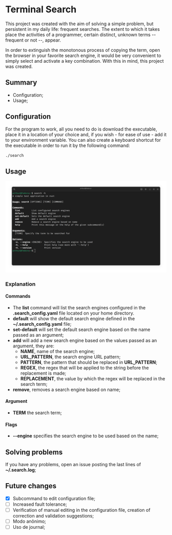 # Terminal Search

This project was created with the aim of solving a simple problem,
but persistent in my daily life: frequent searches. The extent to which it takes place
the activities of a programmer, certain distinct, unknown terms
-- frequent or not --, appear.

In order to extinguish the monotonous process of copying the term, open the browser
in your favorite search engine, it would be very convenient to simply select
and activate a key combination. With this in mind, this project was created.

## Summary

- Configuration;
- Usage;

## Configuration

For the program to work, all you need to do is download the executable, place it in a location
of your choice and, if you wish - for ease of use - add it to your
environment variable. You can also create a keyboard shortcut for the executable in order to
run it by the following command:

```bash
./search
```

## Usage

![img.png](img.png)

### Explanation

#### Commands
- The **list** command will list the search engines configured in the **.search_config.yaml** file located on your
home directory.
- **default** will show the default search engine defined in the **~/.search_config.yaml** file;
- **set-default** will set the default search engine based on the name passed as an argument;
- **add** will add a new search engine based on the values passed as an argument, they are:
  - **NAME**, name of the search engine;
  - **URL_PATTERN**, the search engine URL pattern;
  - **PATTERN**, the pattern that should be replaced in **URL_PATTERN**;
  - **REGEX**, the regex that will be applied to the string before the replacement is made;
  - **REPLACEMENT**, the value by which the regex will be replaced in the search term;
- **remove**, removes a search engine based on name;

#### Argument
- **TERM** the search term;

#### Flags
- **--engine** specifies the search engine to be used based on the name;

## Solving problems

If you have any problems, open an issue posting the last lines of **~/.search.log**;

## Future changes

- [x] Subcommand to edit configuration file;
- [ ] Increased fault tolerance;
- [ ] Verification of manual editing in the configuration file, creation of correction and validation suggestions;
- [ ] Modo anônimo;
- [ ] Uso de journal;